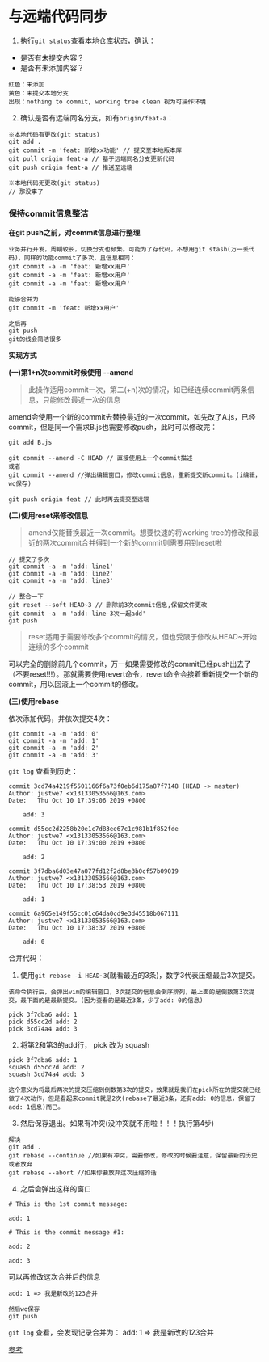 # 与远端代码同步

1. 执行`git status`查看本地仓库状态，确认：
 - 是否有未提交内容？ 
 - 是否有未添加内容？ 
```
红色：未添加 
黄色：未提交本地分支 
出现：nothing to commit, working tree clean 视为可操作环境 
```

2. 确认是否有远端同名分支，如有`origin/feat-a`：
```
※本地代码有更改(git status)
git add .
git commit -m 'feat: 新增xx功能' // 提交至本地版本库
git pull origin feat-a // 基于远端同名分支更新代码
git push origin feat-a // 推送至远端

※本地代码无更改(git status)
// 那没事了
```

### 保持commit信息整洁

**在git push之前，对commit信息进行整理**

```
业务并行开发，周期较长，切换分支也频繁。可能为了存代码，不想用git stash(万一丢代码)，同样的功能commit了多次，且信息相同：   
git commit -a -m 'feat: 新增xx用户' 
git commit -a -m 'feat: 新增xx用户' 
git commit -a -m 'feat: 新增xx用户' 

能够合并为
git commit -m 'feat: 新增xx用户' 

之后再
git push  
git的线会简洁很多
```

**实现方式**  

**(一)第1+n次commit时候使用 --amend**   

> 此操作适用commit一次，第二(+n)次的情况，如已经连续commit两条信息，只能修改最近一次的信息  

amend会使用一个新的commit去替换最近的一次commit，如先改了A.js，已经commit，但是同一个需求B.js也需要修改push，此时可以修改完：
```
git add B.js

git commit --amend -C HEAD // 直接使用上一个commit描述
或者
git commit --amend //弹出编辑窗口，修改commit信息，重新提交新commit。(i编辑，wq保存)

git push origin feat // 此时再去提交至远端
```

**(二)使用reset来修改信息**

> amend仅能替换最近一次commit。想要快速的将working tree的修改和最近的两次commit合并得到一个新的commit则需要用到reset啦

```
// 提交了多次
git commit -a -m 'add: line1' 
git commit -a -m 'add: line2' 
git commit -a -m 'add: line3' 

// 整合一下
git reset --soft HEAD~3 // 删除前3次commit信息,保留文件更改
git commit -a -m 'add: line-3次一起add'
git push
```

> reset适用于需要修改多个commit的情况，但也受限于修改从HEAD~开始连续的多个commit

可以完全的删除前几个commit，万一如果需要修改的commit已经push出去了（不要reset!!!）。那就需要使用revert命令，revert命令会接着重新提交一个新的commit，用以回滚上一个commit的修改。


**(三)使用rebase**

依次添加代码，并依次提交4次：   
```
git commit -a -m 'add: 0'
git commit -a -m 'add: 1'
git commit -a -m 'add: 2'
git commit -a -m 'add: 3'
```

`git log` 查看到历史：
```
commit 3cd74a4219f5501166f6a73f0eb6d175a87f7148 (HEAD -> master)
Author: justwe7 <x13133053566@163.com>
Date:   Thu Oct 10 17:39:06 2019 +0800

    add: 3

commit d55cc2d2258b20e1c7d83ee67c1c981b1f852fde
Author: justwe7 <x13133053566@163.com>
Date:   Thu Oct 10 17:39:00 2019 +0800

    add: 2

commit 3f7dba6d03e47a077fd12f2d8be3b0cf57b09019
Author: justwe7 <x13133053566@163.com>
Date:   Thu Oct 10 17:38:53 2019 +0800

    add: 1

commit 6a965e149f55cc01c64da0cd9e3d45518b067111
Author: justwe7 <x13133053566@163.com>
Date:   Thu Oct 10 17:38:37 2019 +0800

    add: 0
```

合并代码：   
1. 使用`git rebase -i HEAD~3`(就看最近的3条)，数字3代表压缩最后3次提交。
```
该命令执行后，会弹出vim的编辑窗口，3次提交的信息会倒序排列，最上面的是倒数第3次提交，最下面的是最新提交。(因为查看的是最近3条，少了add: 0的信息)

pick 3f7dba6 add: 1
pick d55cc2d add: 2
pick 3cd74a4 add: 3
```

2. 将第2和第3的add行， pick 改为 squash
```
pick 3f7dba6 add: 1
squash d55cc2d add: 2
squash 3cd74a4 add: 3

这个意义为将最后两次的提交压缩到倒数第3次的提交，效果就是我们在pick所在的提交就已经做了4次动作，但是看起来commit就是2次(rebase了最近3条，还有add: 0的信息，保留了add: 1信息)而已。
```

3. 然后保存退出。如果有冲突(没冲突就不用啦！！！执行第4步)
```
解决
git add .
git rebase --continue //如果有冲突，需要修改，修改的时候要注意，保留最新的历史
或者放弃
git rebase --abort //如果你要放弃这次压缩的话
```


4. 之后会弹出这样的窗口
```
# This is the 1st commit message:

add: 1

# This is the commit message #1:

add: 2

add: 3
```

可以再修改这次合并后的信息   
```
add: 1 => 我是新改的123合并

然后wq保存
git push
```

`git log` 查看，会发现记录合并为：
add: 1 => 我是新改的123合并

[参考](https://blog.csdn.net/itfootball/article/details/44154121)